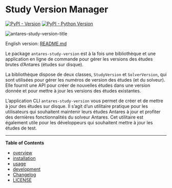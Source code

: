 # Study Version Manager

[![PyPI - Version](https://img.shields.io/pypi/v/antares-study-version.svg)](https://pypi.org/project/antares-study-version)
[![PyPI - Python Version](https://img.shields.io/pypi/pyversions/antares-study-version.svg)](https://pypi.org/project/antares-study-version)

![antares-study-version-title](docs/assets/antares-study-version-title.jpeg)

English version: [README.md](README.md)

Le package `antares-study-version` est à la fois une bibliothèque et une application en ligne de commande
pour gérer les versions des études brutes d’Antares (études sur disque).

La bibliothèque dispose de deux classes, `StudyVersion` et `SolverVersion`, qui sont utilisées
pour gérer les numéros de version des études (et du solveur).
Elle fournit une API pour créer de nouvelles études dans une version donnée et pour mettre à jour
les versions des études existantes.

L’application CLI `antares-study-version` vous permet de créer et de mettre à jour des études sur disque.
Il s’agit d’un utilitaire pratique pour les utilisateurs qui souhaitent maintenir leurs études Antares à jour
et profiter des dernières fonctionnalités du solveur Antares.
Cet utilitaire est également utile pour les développeurs qui souhaitent mettre à jour les études de test.

-----

**Table of Contents**

- [overview](docs/overview.md)
- [installation](docs/installation.md)
- [usage](docs/usage.md)
- [development](docs/development.md)
- [Changelog](docs/CHANGELOG.md)
- [LICENSE](LICENSE.md)
